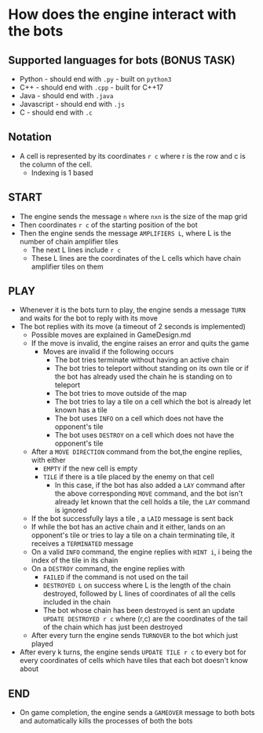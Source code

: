 # How does the engine interact with the bots

## Supported languages for bots (BONUS TASK)
- Python - should end with `.py` - built on `python3`
- C++ - should end with `.cpp` - built for C++17
- Java - should end with `.java`
- Javascript - should end with `.js`
- C - should end with `.c`


## Notation
-  A cell is represented by its coordinates `r c` where r is the row and c is the column of the cell. 
   - Indexing is 1 based
## START
- The engine sends the message `n` where `nxn` is the size of the map grid
- Then coordinates `r c` of the starting position of the bot
-  Then the engine sends the message `AMPLIFIERS L`, where L is the number of chain amplifier tiles
   -  The next L lines include `r c`
   -  These L lines are the coordinates of the L cells which have chain amplifier tiles on them
  
## PLAY
- Whenever it is the bots turn to play, the engine sends a message `TURN` and waits for the bot to reply with its move
- The bot replies with its move (a timeout of 2 seconds is implemented)
  - Possible moves are explained in GameDesign.md
  - If the move is invalid, the engine raises an error and quits the game
    - Moves are invalid if the following occurs
      - The bot tries terminate without having an active chain
      - The bot tries to teleport without standing on its own tile or if the bot has already used the chain he is standing on to teleport
      - The bot tries to move outside of the map
      - The bot tries to lay a tile on a cell which the bot is already let known has a tile 
      - The bot uses `INFO` on a cell which does not have the opponent's tile
      - The bot uses `DESTROY` on a cell which does not have the opponent's tile
  - After a `MOVE DIRECTION` command from the bot,the engine replies, with either
    - `EMPTY` if the new cell is empty
    - `TILE` if there is a tile placed by the enemy on that cell
      - In this case, if the bot has also added a `LAY` command after the above corresponding `MOVE` command, and the bot isn't already let known that the cell holds a tile, the `LAY` command is ignored
  - If the bot successfully lays a tile , a `LAID` message is sent back
  - If while the bot has an active chain and it either, lands on an opponent's tile or tries to lay a tile on a chain terminating tile, it receives a `TERMINATED` message
  - On a valid `INFO` command, the engine replies with `HINT i`, i being the index of the tile in its chain
  - On a `DESTROY` command, the engine replies with
    - `FAILED` if the command is not used on the tail
    - `DESTROYED L` on success where L is the length of the chain destroyed, followed by L lines of coordinates of all the cells included in the chain
    - The bot whose chain has been destroyed is sent an update `UPDATE DESTROYED r c` where (r,c) are the coordinates of the tail of the chain which has just been destroyed
  - After every turn the engine sends `TURNOVER` to the bot which just played
- After every k turns, the engine sends `UPDATE TILE r c` to every bot for every coordinates of cells which have tiles that each bot doesn't know about

## END
- On game completion, the engine sends a `GAMEOVER` message to both bots and automatically kills the processes of both the bots